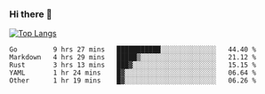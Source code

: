 ### Hi there 👋

<!--
**3Xpl0it3r/3Xpl0it3r** is a ✨ _special_ ✨ repository because its `README.md` (this file) appears on your GitHub profile.

Here are some ideas to get you started:

- 🔭 I’m currently working on ...
- 🌱 I’m currently learning ...
- 👯 I’m looking to collaborate on ...
- 🤔 I’m looking for help with ...
- 💬 Ask me about ...
- 📫 How to reach me: ...
- 😄 Pronouns: ...
- ⚡ Fun fact: ...
-->


[![Top Langs](https://github-readme-stats.vercel.app/api/top-langs/?username=3Xpl0it3r&layout=compact)](https://github.com/3Xpl0it3r/3Xpl0it3r)

<!--START_SECTION:waka-->

```text
Go         9 hrs 27 mins   ███████████░░░░░░░░░░░░░░   44.40 %
Markdown   4 hrs 29 mins   █████▒░░░░░░░░░░░░░░░░░░░   21.12 %
Rust       3 hrs 13 mins   ███▓░░░░░░░░░░░░░░░░░░░░░   15.15 %
YAML       1 hr 24 mins    █▓░░░░░░░░░░░░░░░░░░░░░░░   06.64 %
Other      1 hr 19 mins    █▓░░░░░░░░░░░░░░░░░░░░░░░   06.26 %
```

<!--END_SECTION:waka-->
